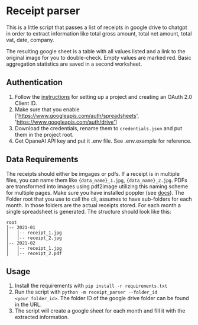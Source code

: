 # Receipt parser

This is a little script that passes a list of receipts in google drive to chatgpt in order to extract information like
total gross amount, total net amount, total vat, date, company.

The resulting google sheet is a table with all values listed and a link to the original image for you to double-check.
Empty values are marked red. Basic aggregation statistics are saved in a second worksheet.

## Authentication
1. Follow the [instructions](https://developers.google.com/drive/api/quickstart/python) for setting up a project and creating an OAuth 2.0 Client ID.
2. Make sure that you enable ['https://www.googleapis.com/auth/spreadsheets', 'https://www.googleapis.com/auth/drive']
3. Download the credentials, rename them to `credentials.json` and put them in the project root.
4. Get OpaneAI API key and put it .env file. See .env.example for reference.

## Data Requirements
The receipts should either be imgages or pdfs. If a receipt is in multiple files, you can name them like `{data_name}_1.jpg`, `{data_name}_2.jpg`.
PDFs are transformed into images using pdf2image utilizing this naming scheme for multiple pages. Make sure you have installed poppler (see [docs](https://pdf2image.readthedocs.io/en/latest/installation.html)).
The Folder root that you use to call the cli, assumes to have sub-folders for each month. In those folders are the actual receipts stored.
For each month a single spreadsheet is generated.
The structure should look like this:
```
root
│-- 2021-01
│   │-- receipt_1.jpg
│   │-- receipt_2.jpg
│-- 2021-02
│   │-- receipt_1.jpg
│   │-- receipt_2.pdf
```

## Usage
1. Install the requirements with `pip install -r requirements.txt`
2. Run the script with `python -m receipt_parser --folder_id <your_folder_id>`. The folder ID of the google drive folder can be found in the URL.
3. The script will create a google sheet for each month and fill it with the extracted information.


